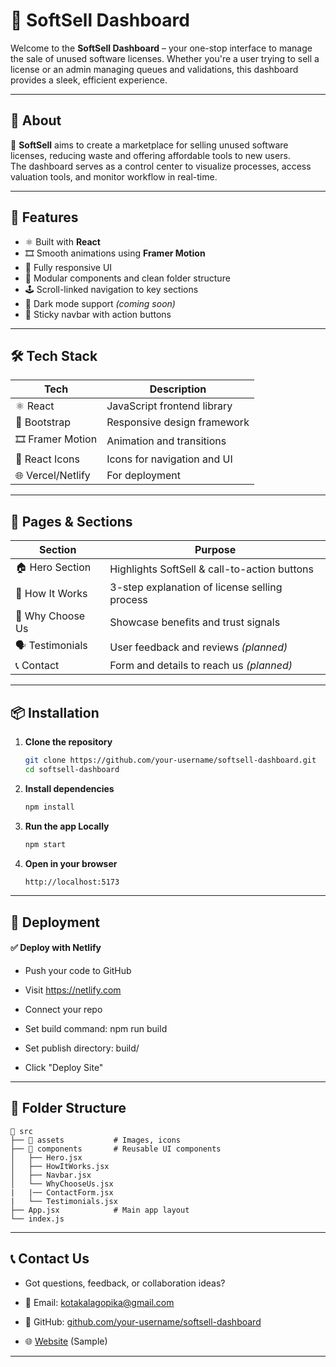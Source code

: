 # 🧭 SoftSell Dashboard

Welcome to the **SoftSell Dashboard** – your one-stop interface to manage the sale of unused software licenses. Whether you're a user trying to sell a license or an admin managing queues and validations, this dashboard provides a sleek, efficient experience.

---

## 📌 About

🎯 **SoftSell** aims to create a marketplace for selling unused software licenses, reducing waste and offering affordable tools to new users.  
The dashboard serves as a control center to visualize processes, access valuation tools, and monitor workflow in real-time.

---

## 🚀 Features

- ⚛️ Built with **React**
- 🎞️ Smooth animations using **Framer Motion**
- 📐 Fully responsive UI
- 🧩 Modular components and clean folder structure
- 🕹️ Scroll-linked navigation to key sections
- 🌙 Dark mode support *(coming soon)*
- 🔐 Sticky navbar with action buttons

---

## 🛠️ Tech Stack

| Tech           | Description                  |
|----------------|------------------------------|
| ⚛️ React        | JavaScript frontend library   |
| 🎨 Bootstrap    | Responsive design framework   |
| 🎞️ Framer Motion | Animation and transitions     |
| 🎯 React Icons  | Icons for navigation and UI   |
| 🌐 Vercel/Netlify | For deployment              |

---

## 📄 Pages & Sections

| Section           | Purpose                                      |
|-------------------|----------------------------------------------|
| 🏠 Hero Section     | Highlights SoftSell & call-to-action buttons |
| 🧠 How It Works     | 3-step explanation of license selling process|
| 🌟 Why Choose Us   | Showcase benefits and trust signals          |
| 🗣️ Testimonials     | User feedback and reviews *(planned)*        |
| 📞 Contact          | Form and details to reach us *(planned)*    |

---

## 📦 Installation

1. **Clone the repository**  
   ```bash
   git clone https://github.com/your-username/softsell-dashboard.git
   cd softsell-dashboard

   ```
2. **Install dependencies**
    ```bash
    npm install
    ```
3. **Run the app Locally**
    ```bash
    npm start
    ```   
4. **Open in your browser**
    ```bash
    http://localhost:5173
    ``` 

---

## 🚀 Deployment

#### ✅ Deploy with Netlify

- Push your code to GitHub

- Visit https://netlify.com

- Connect your repo

- Set build command: npm run build

- Set publish directory: build/

- Click "Deploy Site"

---

## 📁 Folder Structure

```
📁 src
├── 📁 assets           # Images, icons
├── 📁 components       # Reusable UI components
│   ├── Hero.jsx
│   ├── HowItWorks.jsx
│   ├── Navbar.jsx
│   └── WhyChooseUs.jsx
|   |── ContactForm.jsx
|   └── Testimonials.jsx
├── App.jsx            # Main app layout
└── index.js 
```
---

## 📞 Contact Us

- Got questions, feedback, or collaboration ideas?

- 📧 Email: kotakalagopika@gmail.com

- 🐙 GitHub: [github.com/your-username/softsell-dashboard](https://github.com/gopika04-saru)

- 🌐 [Website](https://moonlit-begonia-c9ab1b.netlify.app) (Sample)

---
